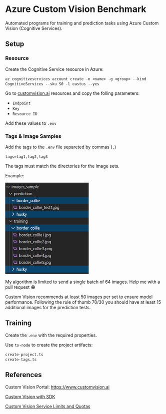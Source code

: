 # Azure Custom Vision Benchmark

Automated programs for training and prediction tasks using Azure Custom Vision (Cognitive Services).

## Setup

### Resource

Create the Cognitive Service resource in Azure:

```
az cognitiveservices account create -n <name> -g <group> --kind CognitiveServices --sku S0 -l eastus --yes
```

Go to [customvision.ai](https://www.customvision.ai/projects#/settings) resources and copy the folling parameters:

- `Endpoint`
- `Key`
- `Resource ID`

Add these values to `.env`

### Tags & Image Samples

Add the tags to the `.env` file separeted by commas (`,`)

```
tags=tag1,tag2,tag3
```

The tags must match the directories for the image sets.

Example:

<img src="docs/tags.png"/>

My algorithm is limited to send a single batch of 64 images. Help me with a pull request :grin:



Custom Vision recommends at least 50 images per set to ensure model performance. 
Following the rule of thumb 70/30 you should have at least 15 additional images for the prediction tests.

## Training



Create the `.env` with the required properties.

Use `ts-node` to create the project artifacts:

```
create-project.ts
create-tags.ts
```

## References

Custom Vision Portal: https://www.customvision.ai

[Custom Vision with SDK](https://docs.microsoft.com/en-us/azure/cognitive-services/custom-vision-service/quickstarts/image-classification?pivots=programming-language-javascript)

[Custom Vision Service Limits and Quotas](https://docs.microsoft.com/en-us/azure/cognitive-services/custom-vision-service/limits-and-quotas)